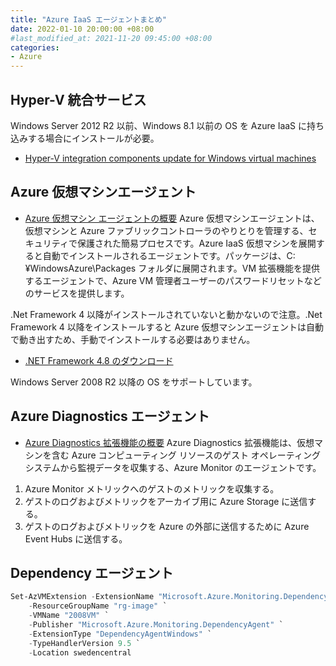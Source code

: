 ```yaml
---
title: "Azure IaaS エージェントまとめ"
date: 2022-01-10 20:00:00 +08:00
#last_modified_at: 2021-11-20 09:45:00 +08:00
categories:
- Azure
---
```


## Hyper-V 統合サービス
Windows Server 2012 R2 以前、Windows 8.1 以前の OS を Azure IaaS に持ち込みする場合にインストールが必要。
+ [Hyper-V integration components update for Windows virtual machines](https://support.microsoft.com/en-us/topic/hyper-v-integration-components-update-for-windows-virtual-machines-8a74ffad-576e-d5a0-5a2f-d6fb2594f990)

## Azure 仮想マシンエージェント
+ [Azure 仮想マシン エージェントの概要](https://docs.microsoft.com/ja-jp/azure/virtual-machines/extensions/agent-windows)
 Azure 仮想マシンエージェントは、仮想マシンと Azure ファブリックコントローラのやりとりを管理する、セキュリティで保護された簡易プロセスです。Azure IaaS 仮想マシンを展開すると自動でインストールされるエージェントです。パッケージは、C:¥WindowsAzure\Packages フォルダに展開されます。VM 拡張機能を提供するエージェントで、Azure VM 管理者ユーザーのパスワードリセットなどのサービスを提供します。

.Net Framework 4 以降がインストールされていないと動かないので注意。.Net Framework 4 以降をインストールすると Azure 仮想マシンエージェントは自動で動き出すため、手動でインストールする必要はありません。

+ [.NET Framework 4.8 のダウンロード](https://dotnet.microsoft.com/ja-jp/download/dotnet-framework/net48)

Windows Server 2008 R2 以降の OS をサポートしています。

## Azure  Diagnostics エージェント
+ [Azure Diagnostics 拡張機能の概要](https://docs.microsoft.com/ja-jp/azure/azure-monitor/agents/diagnostics-extension-overview)
Azure Diagnostics 拡張機能は、仮想マシンを含む Azure コンピューティング リソースのゲスト オペレーティング システムから監視データを収集する、Azure Monitor のエージェントです。

1. Azure Monitor メトリックへのゲストのメトリックを収集する。
1. ゲストのログおよびメトリックをアーカイブ用に Azure Storage に送信する。
1. ゲストのログおよびメトリックを Azure の外部に送信するために Azure Event Hubs に送信する。

## Dependency エージェント

```Powershell
Set-AzVMExtension -ExtensionName "Microsoft.Azure.Monitoring.DependencyAgent" `
    -ResourceGroupName "rg-image" `
    -VMName "2008VM" `
    -Publisher "Microsoft.Azure.Monitoring.DependencyAgent" `
    -ExtensionType "DependencyAgentWindows" `
    -TypeHandlerVersion 9.5 `
    -Location swedencentral
```


